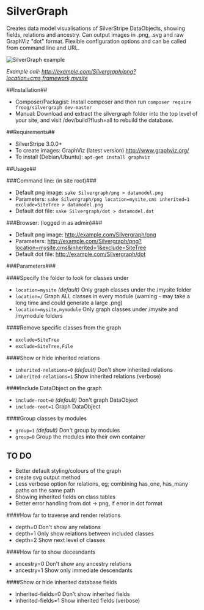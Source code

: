 SilverGraph
===========

Creates data model visualisations of SilverStripe DataObjects, showing fields, relations and ancestry.
Can output images in .png, .svg and raw GraphViz "dot" format.
Flexible configuration options and can be called from command line and URL.

![SilverGraph example](https://raw.github.com/froog/SilverGraph/master/doc/SilverGraph_example__location=cms,framework,mysite.png)

_Example call: http://example.com/Silvergraph/png?location=cms,framework,mysite_

##Installation##
* Composer/Packagist: Install composer and then run `composer require froog/silvergraph dev-master`
* Manual: Download and extract the silvergraph folder into the top level of your site, and visit /dev/build?flush=all to rebuild the database.

##Requirements##
 * SilverStripe 3.0.0+
 * To create images: GraphViz (latest version) http://www.graphviz.org/ 
  * To install (Debian/Ubuntu): `apt-get install graphviz`  

##Usage##

###Command line: (in site root)###

* Default png image:   `sake Silvergraph/png > datamodel.png` 
* Parameters:   `sake Silvergraph/png location=mysite,cms inherited=1 exclude=SiteTree > datamodel.png` 
* Default dot file:    `sake Silvergraph/dot > datamodel.dot`

###Browser: (logged in as admin)###

* Default png image:   http://example.com/Silvergraph/png
* Parameters:   http://example.com/Silvergraph/png?location=mysite,cms&inherited=1&exclude=SiteTree
* Default dot file: http://example.com/Silvergraph/dot

###Parameters###

####Specify the folder to look for classes under
* `location=mysite` _(default)_   Only graph classes under the /mysite folder
* `location=/`                  Graph ALL classes in every module (warning - may take a long time and could generate a large .png)
* `location=mysite,mymodule`    Only graph classes under /mysite and /mymodule folders

####Remove specific classes from the graph
* `exclude=SiteTree`
* `exclude=SiteTree,File`

####Show or hide inherited relations
* `inherited-relations=0` _(default)_ Don't show inherited relations
* `inherited-relations=1`			Show inherited relations (verbose)

####Include DataObject on the graph
* `include-root=0` _(default)_   Don't graph DataObject
* `include-root=1`              Graph DataObject

####Group classes by modules
* `group=1` _(default)_  Don't group by modules
* `group=0`            Group the modules into their own container

## TO DO

* Better default styling/colours of the graph
* create svg output method
* Less verbose option for relations, eg; combining has_one, has_many paths on the same path
* Showing inherited fields on class tables
* Better error handling from dot -> png, if error in dot format

####How far to traverse and render relations
* depth=0  Don't show any relations
* depth=1  Only show relations between included classes
* depth=2  Show next level of classes

####How far to show decesndants
* ancestry=0 Don't show any ancestry relations
* ancestry=1  <default> Show only immediate descendants

####Show or hide inherited database fields
* inherited-fields=0 <default> Don't show inherited fields
* inherited-fields=1			Show inherited fields (verbose)
